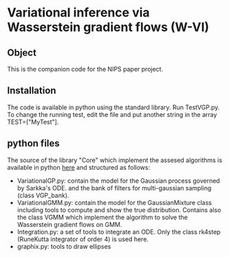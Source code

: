 # Variational inference via Wasserstein gradient flows (W-VI)

## Object

This is the companion code for the NIPS paper project.  

## Installation
The code is available in python using the standard library. Run TestVGP.py. To change the running test, edit the file 
and put another string in the array TEST=["MyTest"].

## python files
The source of the library "Core" which implement the assesed algorithms is available in python [here][0] and 
structured as follows:
- VariationalGP.py: contain the model for the Gaussian process governed by Sarkka's ODE. and the bank of filters for multi-gaussian sampling (class VGP_bank). 
- VariationalGMM.py: contain the model for the GaussianMixture class including tools to compute and show the true distribution. Contains also the class VGMM which implement the algorithm to solve the Wasserstein gradient flows on GMM.
- Integration.py: a set of tools to integrate an ODE. Only the class rk4step (RuneKutta integrator of order 4) is used here.
- graphix.py: tools to draw ellipses


[0]: ./Core


